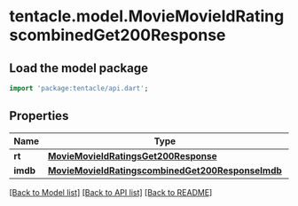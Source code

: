 # tentacle.model.MovieMovieIdRatingscombinedGet200Response

## Load the model package
```dart
import 'package:tentacle/api.dart';
```

## Properties
Name | Type | Description | Notes
------------ | ------------- | ------------- | -------------
**rt** | [**MovieMovieIdRatingsGet200Response**](MovieMovieIdRatingsGet200Response.md) |  | [optional] 
**imdb** | [**MovieMovieIdRatingscombinedGet200ResponseImdb**](MovieMovieIdRatingscombinedGet200ResponseImdb.md) |  | [optional] 

[[Back to Model list]](../README.md#documentation-for-models) [[Back to API list]](../README.md#documentation-for-api-endpoints) [[Back to README]](../README.md)


